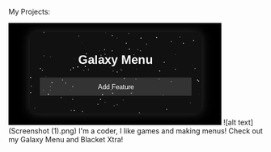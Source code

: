 My Projects:

![alt text](Screenshot.png) 
![alt text](Screenshot (1).png) 
I'm a coder, I like games and making menus! Check out my Galaxy Menu and Blacket Xtra!
